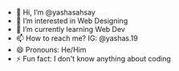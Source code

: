 - 👋 Hi, I’m @yashasahsay
- 👀 I’m interested in Web Designing
- 🌱 I’m currently learning Web Dev
- 📫 How to reach me? IG: @yashas.19
- 😄 Pronouns: He/Him
- ⚡ Fun fact: I don't know anything about coding

<!---
yashasahsay/yashasahsay is a ✨ special ✨ repository because its `README.md` (this file) appears on your GitHub profile.
You can click the Preview link to take a look at your changes.
--->
